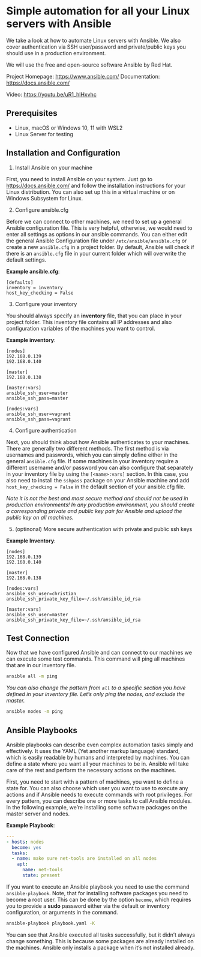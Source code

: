 # Simple automation for all your Linux servers with Ansible
We take a look at how to automate Linux servers with Ansible. We also cover authentication via SSH user/password and private/public keys you should use in a production environment.

We will use the free and open-source software Ansible by Red Hat.

Project Homepage: https://www.ansible.com/
Documentation: https://docs.ansible.com/

Video: https://youtu.be/uR1_hlHxvhc

## Prerequisites

- Linux, macOS or Windows 10, 11 with WSL2
- Linux Server for testing

## Installation and Configuration

1. Install Ansible on your machine

First, you need to install Ansible on your system. Just go to https://docs.ansible.com/ and follow the installation instructions for your Linux distribution. You can also set up this in a virtual machine or on Windows Subsystem for Linux.

2. Configure ansible.cfg

Before we can connect to other machines, we need to set up a general Ansible configuration file. This is very helpful, otherwise, we would need to enter all settings as options in our ansible commands. You can either edit the general Ansible Configuration file under `/etc/ansible/ansible.cfg` or create a new `ansible.cfg` in a project folder. By default, Ansible will check if there is an `ansible.cfg` file in your current folder which will overwrite the default settings.

**Example ansible.cfg**:
```config
[defaults]
inventory = inventory
host_key_checking = False
```

3. Configure your inventory

You should always specify an **inventory** file, that you can place in your project folder. This inventory file contains all IP addresses and also configuration variables of the machines you want to control.

**Example inventory**:
```
[nodes]
192.168.0.139
192.168.0.140

[master]
192.168.0.138

[master:vars]
ansible_ssh_user=master
ansible_ssh_pass=master

[nodes:vars]
ansible_ssh_user=vagrant
ansible_ssh_pass=vagrant
```

4. Configure authentication

Next, you should think about how Ansible authenticates to your machines. There are generally two different methods. The first method is via usernames and passwords, which you can simply define either in the general `ansible.cfg` file. If some machines in your inventory require a different username and/or password you can also configure that separately in your inventory file by using the `[<name>:vars]` section. In this case, you also need to install the `sshpass` package on your Ansible machine and add `host_key_checking = False` in the default section of your ansible.cfg file.

*Note it is not the best and most secure method and should not be used in production environments! In any production environment, you should create a corresponding private and public key pair for Ansible and upload the public key on all machines.*

5. (optinonal) More secure authentication with private and public ssh keys

**Example Inventory**:
```
[nodes]
192.168.0.139
192.168.0.140

[master]
192.168.0.138

[nodes:vars]
ansible_ssh_user=christian
ansible_ssh_private_key_file=~/.ssh/ansible_id_rsa

[master:vars]
ansible_ssh_user=master
ansible_ssh_private_key_file=~/.ssh/ansible_id_rsa
```

## Test Connection

Now that we have configured Ansible and can connect to our machines we can execute some test commands. This command will ping all machines that are in our inventory file.

```bash
ansible all -m ping
```

*You can also change the pattern from `all` to a specific section you have defined in your inventory file. Let’s only ping the nodes, and exclude the master.*

```bash
ansible nodes -m ping
```

## Ansible Playbooks

Ansible playbooks can describe even complex automation tasks simply and effectively. It uses the YAML (Yet another markup language) standard, which is easily readable by humans and interpreted by machines. You can define a state where you want all your machines to be in. Ansible will take care of the rest and perform the necessary actions on the machines.

First, you need to start with a pattern of machines, you want to define a state for. You can also choose which user you want to use to execute any actions and if Ansible needs to execute commands with root privileges. For every pattern, you can describe one or more tasks to call Ansible modules. In the following example, we’re installing some software packages on the master server and nodes.

**Example Playbook**:
```yml
---
- hosts: nodes
  become: yes
  tasks:
  - name: make sure net-tools are installed on all nodes
    apt:
      name: net-tools
      state: present
```

If you want to execute an Ansible playbook you need to use the command `ansible-playbook`. Note, that for installing software packages you need to become a root user. This can be done by the option `become`, which requires you to provide a **sudo** password either via the default or inventory configuration, or arguments in the command.

```bash
ansible-playbook playbook.yaml -K
```

You can see that Ansible executed all tasks successfully, but it didn’t always change something. This is because some packages are already installed on the machines. Ansible only installs a package when it’s not installed already.